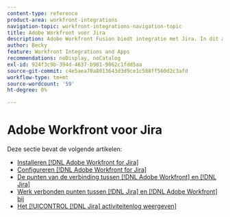 ```yaml
---
content-type: reference
product-area: workfront-integrations
navigation-topic: workfront-integrations-navigation-topic
title: Adobe Workfront voor Jira
description: Adobe Workfront Fusion biedt integratie met Jira. In dit artikel wordt verwezen naar instructies voor het installeren en configureren van deze integratie en naar het gebruik ervan in uw dagelijkse werk.
author: Becky
feature: Workfront Integrations and Apps
recommendations: noDisplay, noCatalog
exl-id: 924f3c9b-394d-4637-b981-9062c1fdd5aa
source-git-commit: c4e5aea70a8013643d3d9ce1c588ff560d2c3afd
workflow-type: tm+mt
source-wordcount: '59'
ht-degree: 0%

---
```


# Adobe Workfront voor Jira

Deze sectie bevat de volgende artikelen:

* [Installeren  [!DNL Adobe Workfront for Jira]](../../workfront-integrations-and-apps/use-workfront-with-jira/install-workfront-for-jira.md)
* [Configureren  [!DNL Adobe Workfront for Jira]](../../workfront-integrations-and-apps/use-workfront-with-jira/configure-workfront-for-jira.md)
* [De punten van de verbinding tussen  [!DNL Adobe Workfront]  en  [!DNL Jira]](../../workfront-integrations-and-apps/use-workfront-with-jira/link-items-between-wf-jira.md)
* [Werk verbonden punten tussen  [!DNL Jira]  en  [!DNL Adobe Workfront] bij](../../workfront-integrations-and-apps/use-workfront-with-jira/update-linked-items-between-jira-wf.md)
* [Het [!UICONTROL [!DNL Jira] activiteitenlog weergeven]](../../workfront-integrations-and-apps/use-workfront-with-jira/view-the-jira-activity-log.md)

